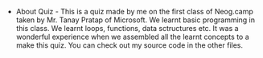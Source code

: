 * About Quiz - 
This is a quiz made by me on the first class of Neog.camp taken by Mr. Tanay Pratap of Microsoft. We learnt basic programming in this class. We learnt loops, functions, data sctructures etc. It was a wonderful experience when we assembled all the learnt concepts to a make this quiz. 
You can check out my source code in the other files.
